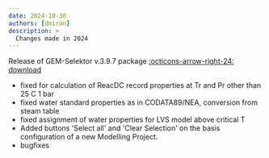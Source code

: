 ```yaml
---
date: 2024-10-30
authors: [dmiron]
description: >
  Changes made in 2024
---
```

 Release of GEM-Selektor v.3.9.7 package [:octicons-arrow-right-24: download](site/../../start/gemselektor/download) 
 
* fixed for calculation of ReacDC record properties at Tr and Pr other than 25 C 1 bar
* fixed water standard properties as in CODATA89/NEA, conversion from steam table
* fixed assignment of water properties for LVS model above critical T
* Added buttons 'Select all' and 'Clear Selection' on the basis configuration of a new Modelling Project.
* bugfixes
